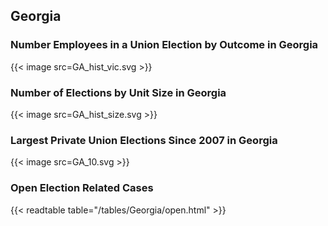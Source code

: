 ##  Georgia

### Number Employees in a Union Election by Outcome in Georgia
{{< image src=GA_hist_vic.svg >}}

### Number of Elections by Unit Size in Georgia
{{< image src=GA_hist_size.svg >}}

### Largest Private Union Elections Since 2007 in Georgia
{{< image src=GA_10.svg >}}

### Open Election Related Cases
{{< readtable table="/tables/Georgia/open.html" >}}

